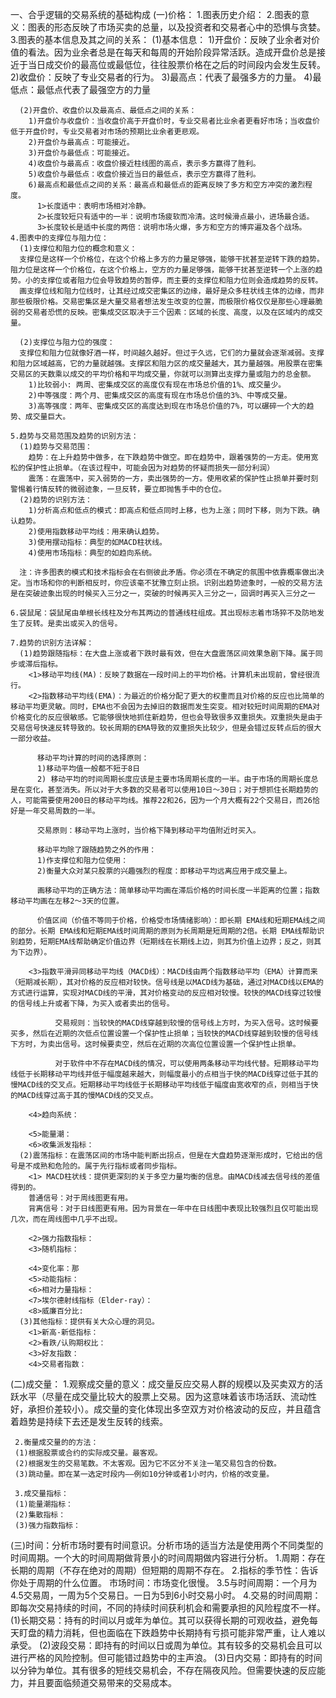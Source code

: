 一、合乎逻辑的交易系统的基础构成
  (一)价格：
    1.图表历史介绍：
    2.图表的意义：图表的形态反映了市场买卖的总量，以及投资者和交易者心中的恐惧与贪婪。
    3.图表的基本信息及其之间的关系：
      (1)基本信息：
        1)开盘价：反映了业余者对价值的看法。因为业余者总是在每天和每周的开始阶段异常活跃。造成开盘价总是接近于当日成交价的最高位或最低位，往往股票价格在之后的时间段内会发生反转。
        2)收盘价：反映了专业交易者的行为。
        3)最高点：代表了最强多方的力量。
        4)最低点：最低点代表了最强空方的力量

      (2)开盘价、收盘价以及最高点、最低点之间的关系：
        1)开盘价与收盘价：当收盘价高于开盘价时，专业交易者比业余者更看好市场；当收盘价低于开盘价时，专业交易者对市场的预期比业余者更悲观。
        2)开盘价与最高点：可能接近。
        3)开盘价与最低点：可能接近。
        4)收盘价与最高点：收盘价接近柱线图的高点，表示多方赢得了胜利。
        5)收盘价与最低点：收盘价接近当日的最低点，表示空方赢得了胜利。
        6)最高点和最低点之间的关系：最高点和最低点的距离反映了多方和空方冲突的激烈程度。
          1>长度适中：表明市场相对冷静。
          2>长度较短只有适中的一半：说明市场疲软而冷清。这时候滑点最小，进场最合适。
          3>长度较长是适中长度的两倍：说明市场火爆，多方和空方的博弈遍及各个战场。
    4.图表中的支撑位与阻力位：
      (1)支撑位和阻力位的概念和意义：
      支撑位是这样一个价格位，在这个价格上多方的力量足够强，能够干扰甚至逆转下跌的趋势。阻力位是这样一个价格位，在这个价格上，空方的力量足够强，能够干扰甚至逆转一个上涨的趋势。小的支撑位或者阻力位会导致趋势的暂停，而主要的支撑位和阻力位则会造成趋势的反转。
      画支撑位线和阻力位线时，让其经过成交密集区的边缘，最好是众多柱状线主体的边缘，而非那些极限价格。交易密集区是大量交易者想法发生改变的位置，而极限价格仅仅是那些心理最脆弱的交易者恐慌的反映。密集成交区取决于三个因素：区域的长度、高度，以及在区域内的成交量。

      (2)支撑位与阻力位的强度：
      支撑位和阻力位就像好酒一样，时间越久越好。但过于久远，它们的力量就会逐渐减弱。支撑和阻力区域越高，它的力量就越强。支撑区和阻力区的成交量越大，其力量越强。用股票在密集交易区的天数乘以成交的平均价格和平均成交量，你就可以测算出支撑力量或阻力的总金额。
        1)比较弱小: 两周、密集成交区的高度仅有现在市场总价值的1%、成交量少。
        2)中等强度：两个月、密集成交区的高度有现在市场总价值的3%、中等成交量。
        3)高等强度：两年、密集成交区的高度达到现在市场总价值的7%，可以碾碎一个大的趋势、成交量巨大。

    5.趋势与交易范围及趋势的识别方法：
      (1)趋势与交易范围：
        趋势：在上升趋势中做多，在下跌趋势中做空。即在趋势中，跟着强势的一方走。使用宽松的保护性止损单。（在该过程中，可能会因为对趋势的怀疑而损失一部分利润）
        震荡：在震荡中，买入弱势的一方，卖出强势的一方。使用收紧的保护性止损单并要时刻警惕着行情反转的微弱迹象，一旦反转，要立即抛售手中的仓位。
      (2)趋势的识别方法：
        1)分析高点和低点的模式：即高点和低点同时上移，也为上涨；同时下移，则为下跌。确认趋势。
        2)使用指数移动平均线：用来确认趋势。
        3)使用摆动指标：典型的如MACD柱状线。
        4)使用市场指标：典型的如趋向系统。

      注：许多图表的模式和技术指标会在右侧彼此矛盾。你必须在不确定的氛围中依靠概率做出决定。当市场和你的判断相反时，你应该毫不犹豫立刻止损。识别出趋势迹象时，一般的交易方法是在突破迹象出现的时候买入三分之一，突破的时候再买入三分之一，回调时再买入三分之一

    6.袋鼠尾：袋鼠尾由单根长线柱及分布其两边的普通线柱组成。其出现标志着市场猝不及防地发生了反转。是卖出或买入的信号。

    7.趋势的识别方法详解：
      (1)趋势跟随指标：在大盘上涨或者下跌时最有效，但在大盘震荡区间效果急剧下降。属于同步或滞后指标。
        <1>移动平均线(MA)：反映了数据在一段时间上的平均价格。计算机未出现前，曾经很流行。
        <2>指数移动平均线(EMA)：为最近的价格分配了更大的权重而且对价格的反应也比简单的移动平均更灵敏。同时，EMA也不会因为去掉旧的数据而发生突变。相对较短时间周期的EMA对价格变化的反应很敏感。它能够很快地抓住新趋势，但也会导致很多双重损失。双重损失是由于交易信号快速反转导致的。较长周期的EMA导致的双重损失比较少，但是会错过反转点后的很大一部分收益。

          移动平均计算的时间的选择原则：
          1)移动平均值一般都不短于8日
          2) 移动平均的时间周期长度应该是主要市场周期长度的一半。由于市场的周期长度总是在变化，甚至消失。所以对于大多数的交易者可以使用10日～30日；对于想抓住长期趋势的人，可能需要使用200日的移动平均线。推荐22和26，因为一个月大概有22个交易日，而26恰好是一年交易周数的一半。

          交易原则：移动平均上涨时，当价格下降到移动平均值附近时买入。

          移动平均除了跟随趋势之外的作用：
          1)作支撑位和阻力位使用：
          2)衡量大众对某只股票的兴趣强烈的程度：即移动平均远离应用于成交量上。

          画移动平均的正确方法：简单移动平均画在滞后价格的时间长度一半距离的位置；指数移动平均画在左移2～3天的位置。

          价值区间（价值不等同于价格，价格受市场情绪影响）：即长期 EMA线和短期EMA线之间的部分。长期 EMA线和短期EMA线时间周期的原则为长周期是短周期的2倍。长期 EMA线帮助识别趋势，短期EMA线帮助确定价值边界（短期线在长期线上边，则其为价值上边界；反之，则其为下边界）。

        <3>指数平滑异同移动平均线（MACD线）：MACD线由两个指数移动平均（EMA）计算而来（短期减长期），其对价格的反应相对较快。信号线是以MACD线为基础，通过对MACD线以EMA的方式进行运算，实现对MACD线的平滑，其对价格变动的反应相对较慢。较快的MACD线穿过较慢的信号线上升或者下降，为买入或者卖出的信号。

              交易规则：当较快的MACD线穿越到较慢的信号线上方时，为买入信号。这时候要买多，然后在近期的次低点位置设置一个保护性止损单；当较快的MACD线穿越到较慢的信号线下方时，为卖出信号。这时候要卖空，然后在近期的次高位位置设置一个保护性止损单。

              对于软件中不存在MACD线的情况，可以使用两条移动平均线代替。短期移动平均线低于长期移动平均线并低于幅度越来越大，则幅度最小的点相当于快的MACD线穿过低于其的慢MACD线的交叉点。短期移动平均线低于长期移动平均线低于幅度由宽收窄的点，则相当于快的MACD线穿过高于其的慢MACD线的交叉点。

        <4>趋向系统：

        <5>能量潮：
        <6>收集派发指标：
      (2)震荡指标：在震荡区间的市场中能判断出拐点，但是在大盘趋势逐渐形成时，它给出的信号是不成熟和危险的。属于先行指标或者同步指标。
        <1> MACD柱状线：提供更深刻的关于多空力量均衡的信息。由MACD线减去信号线的差值得到的。
        普通信号：对于周线图更有用。
        背离信号：对于日线图更有用。因为背景在一年中在日线图中表现比较强烈且仅可能出现几次，而在周线图中几乎不出现。

        <2>强力指数指标：
        <3>随机指标：

        <4>变化率：那
        <5>动能指标：
        <6>相对力量指标：
        <7>埃尔德射线指标（Elder-ray）：
        <8>威廉百分比:
      (3)其他指标：提供有关大众心理的洞见。
        <1>新高-新低指标：
        <2>看跌/认购期权比：
        <3>好友指数：
        <4>交易者指数：

  (二)成交量：
     1.观察成交量的意义：成交量反应交易人群的规模以及买卖双方的活跃水平（尽量在成交量比较大的股票上交易。因为这意味着该市场活跃、流动性好，承担价差较小）。成交量的变化体现出多空双方对价格波动的反应，并且蕴含着趋势是持续下去还是发生反转的线索。

     2.衡量成交量的的方法：
     (1)根据股票或合约的实际成交量。最客观。
     (2)根据发生的交易笔数。不太客观。因为它不区分不关注一笔交易包含的份数。
     (3)跳动量。即在某一选定时段内——例如10分钟或者1小时内，价格的改变量。

     3.成交量指标：
     (1)能量潮指标：
     (2)集散指标：
     (3)强力指数指标：

  (三)时间：分析市场时要有时间意识。分析市场的适当方法是使用两个不同类型的时间周期。一个大的时间周期做背景小的时间周期做内容进行分析。
     1.周期：存在长期的周期（不存在绝对的周期）但短期的周期不存在。
     2.指标的季节性：告诉你处于周期的什么位置。
     市场时间：市场变化很慢。
     3.5与时间周期：一个月为4.5交易周，一周为5个交易日。一日为5到6小时交易小时。
     4.交易的时间周期：即每次交易持续的时间，不同的持续时间获利机会和需要承担的风险程度不一样。
     (1)长期交易：持有的时间以月或年为单位。其可以获得长期的可观收益，避免每天盯盘的精力消耗，但也面临在下跌趋势中长期持有亏损可能非常严重，让人难以承受。
     (2)波段交易：即持有的时间以日或周为单位。其有较多的交易机会且可以进行严格的风险控制。但可能错过趋势中的主声浪。
     (3)日内交易：即持有的时间以分钟为单位。其有很多的短线交易机会，不存在隔夜风险。但需要快速的反应能力，并且要面临频道交易带来的交易成本。